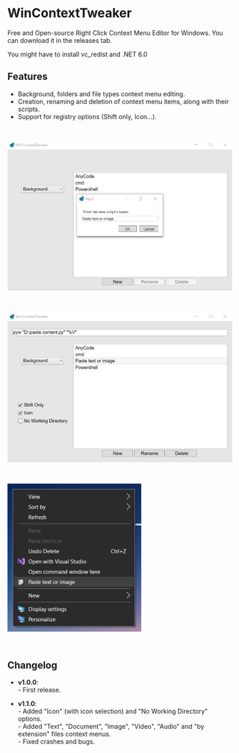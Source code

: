 # WinContextTweaker
Free and Open-source Right Click Context Menu Editor for Windows.
You can download it in the releases tab.

You might have to install vc_redist and .NET 6.0

## Features
- Background, folders and file types context menu editing.
- Creation, renaming and deletion of context menu items, along with their scripts.
- Support for registry options (Shift only, Icon...).

&nbsp;

<img src="assets/1.png" alt="Script Creation" width="600"/>

&nbsp;

<img src="assets/2.png" alt="Script Editing" width="600"/>

&nbsp;

<img src="assets/3.png" alt="Results" width="300"/>

&nbsp;
## Changelog
- **v1.0.0**:
<br>- First release.

- **v1.1.0**:
<br>- Added "Icon" (with icon selection) and "No Working Directory" options.
<br>- Added "Text", "Document", "Image", "Video", "Audio" and "by extension" files context menus.
<br>- Fixed crashes and bugs.
